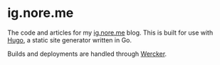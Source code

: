 # ig.nore.me

The code and articles for my [ig.nore.me](https://ig.nore.me) blog. This is built for use with [Hugo](http://gohugo.io/), a static site generator written in Go.

Builds and deployments are handled through [Wercker](http://www.wercker.com).